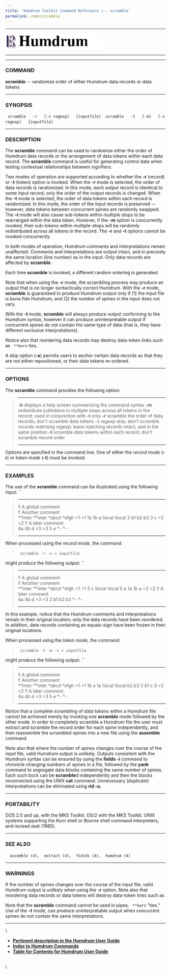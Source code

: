 ```yaml
---
title: 'Humdrum Toolkit Command Reference \-- scramble'
permalink: /man/scramble
---
```


  -------------------------------- ----------------------------------------- ----------------------------------
  ![ ](/Humdrum/HumdrumIcon.gif)    ![Humdrum ](/Humdrum/HumdrumHeader.gif)    ![ ](/Humdrum/HumdrumSpacer.gif)
  -------------------------------- ----------------------------------------- ----------------------------------

------------------------------------------------------------------------

### COMMAND

**scramble** \-- randomize order of either Humdrum data records or data
tokens

------------------------------------------------------------------------

### SYNOPSIS

` scramble   -r   [-s regexp]   [inputfile]  scramble   -t   [-m]   [-s regexp]   [inputfile]`

------------------------------------------------------------------------

### DESCRIPTION

The **scramble** command can be used to randomize either the order of
Humdrum data records or the arrangement of data tokens within each data
record. The **scramble** command is useful for generating control data
when testing contextual relationships between signifiers.

Two modes of operation are supported according to whether the **-r**
(record) or **-t** (token) option is invoked. When the **-r** mode is
selected, the order of data records is randomized. In this mode, each
output record is identical to some input record; only the order of the
output records is changed. When the **-t** mode is selected, the order
of data tokens within each record is randomized. In this mode, the order
of the input records is preserved \-- however, data tokens between
concurrent spines are randomly swapped. The **-t** mode will also cause
sub-tokens within multiple stops to be rearranged within the data token.
However, if the **-m** option is concurrently invoked, then sub-tokens
within multiple-stops will be randomly redistributed across all tokens
in the record. The **-r** and **-t** options cannot be invoked
concurrently.

In both modes of operation, Humdrum comments and interpretations remain
unaffected. Comments and interpretations are output intact, and in
precisely the same location (line number) as in the input. Only data
records are affected by **scramble.**

Each time **scramble** is invoked, a different random ordering is
generated.

Note that when using the **-r** mode, the scrambling process may produce
an output that is no longer syntactically correct Humdrum. With the
**-r** mode, **scramble** is guaranteed to produce Humdrum output only
if (1) the input file is bona fide Humdrum, and (2) the number of spines
in the input does not vary.

With the **-t** mode, **scramble** will always produce output conforming
to the Humdrum syntax, however it can produce uninterpretable output if
concurrent spines do not contain the same type of data (that is, they
have different exclusive interpretations).

Notice also that reordering data records may destroy data-token links
such as ` **kern` ties.

A skip option (**-s**) permits users to anchor certain data records so
that they are not either repositioned, or their data tokens re-ordered.

------------------------------------------------------------------------

### OPTIONS

The **scramble** command provides the following option:

>   ------------- -----------------------------------------------------------------------
>   **-h**        displays a help screen summarizing the command syntax
>   **-m**        redistribute subtokens in multiple stops across all tokens in the
>                 record; used in conjunction with **-t** only
>   **-r**        scramble the order of data records; don\'t scramble data tokens
>   -s *regexp*   skip; don\'t scramble records matching *regexp*;
>                 leave matching records intact, and in the same position
>   **-t**        scramble data tokens within each record; don\'t scramble record order
>   ------------- -----------------------------------------------------------------------
>
Options are specified in the command line. One of either the *record
mode* (**-r**) or *token mode* (**-t**) must be invoked.

------------------------------------------------------------------------

### EXAMPLES

The use of the **scramble** command can be illustrated using the
following input: ``

>   --------------------- -----------
>   !! A global comment   
>   !! Another comment    
>   \*\*inter             \*\*inter
>   \*abcd                \*efgh
>   =1                    =1
>   1a 1b                 a
>   !local                !local
>   2                     b1 b2 b3
>   3                     c
>   =2                    =2
>   !! A later comment.   
>   4a 4b                 d
>   =3                    =3
>   5                     e
>   \*-                   \*-
>   --------------------- -----------
>
When processed using the *record mode,* the command:

> ` scramble -r -s = inputfile`

might produce the following output: ``

>   --------------------- -----------
>   !! A global comment   
>   !! Another comment    
>   \*\*inter             \*\*inter
>   \*abcd                \*efgh
>   =1                    =1
>   3                     c
>   !local                !local
>   5                     e
>   1a 1b                 a
>   =2                    =2
>   !! A later comment.   
>   4a 4b                 d
>   =3                    =3
>   2                     b1 b2 b3
>   \*-                   \*-
>   --------------------- -----------
>
In this example, notice that the Humdrum comments and interpretations
remain in their original location; only the data records have been
reordered. In addition, data records containing an equals-sign have been
frozen in their original locations.

When processed using the *token mode,* the command:

> ` scramble -t -m -s = inputfile`

might produce the following output: ``

>   --------------------- -----------
>   !! A global comment   
>   !! Another comment    
>   \*\*inter             \*\*inter
>   \*abcd                \*efgh
>   =1                    =1
>   1b                    a 1a
>   !local                !local
>   b2                    b3 2 b1
>   c                     3
>   =2                    =2
>   !! A later comment.   
>   4a 4b                 d
>   =3                    =3
>   5                     e
>   \*-                   \*-
>   --------------------- -----------
>
Notice that a complete scrambling of data tokens within a Humdrum file
cannot be achieved merely by invoking one **scramble** mode followed by
the other mode. In order to completely scramble a Humdrum file the user
must extract and scramble the record order for each spine independently,
and then reassemble the scrambled spines into a new file using the
**assemble** command.

Note also that where the number of spines changes over the course of the
input file, valid Humdrum output is unlikely. Outputs consistent with
the Humdrum syntax can be ensured by using the **fields -i** command to
chronicle changing numbers of spines in a file, followed by the **yank**
command to segregate data blocks containing the same number of spines.
Each such bock can be **scramble**d independently and then the blocks
reconnected using the UNIX **cat** command. Unnecessary (duplicate)
interpretations can be eliminated using **rid -u.**

------------------------------------------------------------------------

### PORTABILITY

DOS 2.0 and up, with the MKS Toolkit. OS/2 with the MKS Toolkit. UNIX
systems supporting the *Korn* shell or *Bourne* shell command
interpreters, and revised *awk* (1985).

------------------------------------------------------------------------

### SEE ALSO

`  assemble (4),  extract (4),  fields (4),  humdrum (4)`

------------------------------------------------------------------------

### WARNINGS

If the number of spines changes over the course of the input file, valid
Humdrum output is unlikely when using the **-r** option. Note also that
reordering data records or data tokens will destroy data-token links
such as

Note that the **scramble** command cannot be used in pipes. ` **kern`
\"ties.\" Use of the **-t** mode, can produce uninterpretable output
when concurrent spines do not contain the same interpretations.

------------------------------------------------------------------------

\

-   [**Pertinent description in the Humdrum User
    Guide**](../guide38.html#Using_the_scramble_Command)
-   [**Index to Humdrum Commands**](../commands.toc.html)
-   [**Table for Contents for Humdrum User Guide**](../guide.toc.html)

\
\
